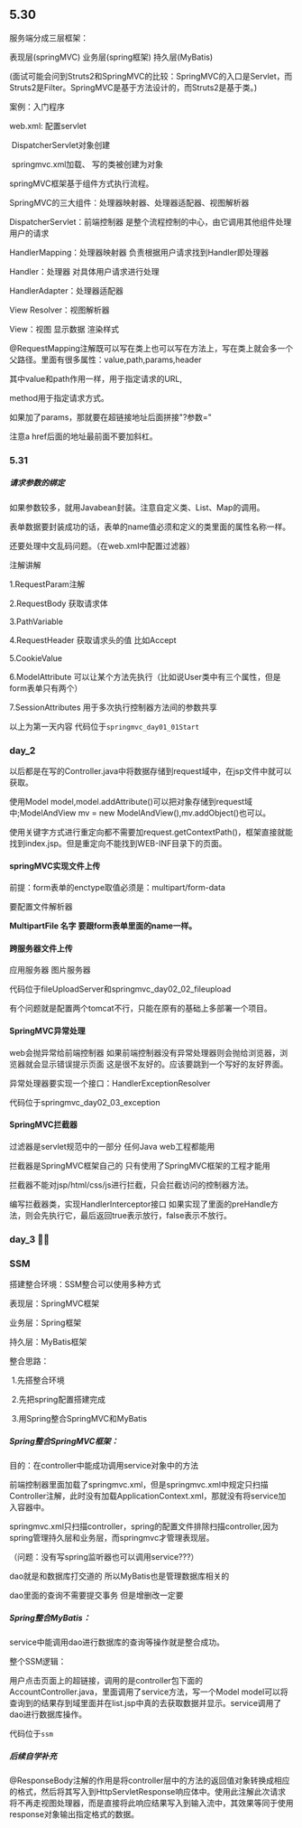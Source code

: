 ## 5.30

服务端分成三层框架：

表现层(springMVC)  业务层(spring框架)  持久层(MyBatis)

(面试可能会问到Struts2和SpringMVC的比较：SpringMVC的入口是Servlet，而Struts2是Filter。SpringMVC是基于方法设计的，而Struts2是基于类。)



案例：入门程序   

web.xml: 配置servlet  

​                 DispatcherServlet对象创建

​                 springmvc.xml加载、 写的类被创建为对象

 

springMVC框架基于组件方式执行流程。

SpringMVC的三大组件：处理器映射器、处理器适配器、视图解析器       

DispatcherServlet：前端控制器   是整个流程控制的中心，由它调用其他组件处理用户的请求

HandlerMapping：处理器映射器   负责根据用户请求找到Handler即处理器

Handler：处理器   对具体用户请求进行处理

HandlerAdapter：处理器适配器

View Resolver：视图解析器

View：视图   显示数据 渲染样式



@RequestMapping注解既可以写在类上也可以写在方法上，写在类上就会多一个父路径。里面有很多属性：value,path,params,header

其中value和path作用一样，用于指定请求的URL,

method用于指定请求方式。

如果加了params，那就要在超链接地址后面拼接"?参数="

注意a href后面的地址最前面不要加斜杠。



### 5.31

##### 请求参数的绑定

如果参数较多，就用Javabean封装。注意自定义类、List、Map的调用。

表单数据要封装成功的话，表单的name值必须和定义的类里面的属性名称一样。

还要处理中文乱码问题。（在web.xml中配置过滤器）



注解讲解

1.RequestParam注解

2.RequestBody  获取请求体

3.PathVariable

4.RequestHeader  获取请求头的值 比如Accept

5.CookieValue

6.ModelAttribute  可以让某个方法先执行（比如说User类中有三个属性，但是form表单只有两个）

7.SessionAttributes  用于多次执行控制器方法间的参数共享

以上为第一天内容  代码位于`springmvc_day01_01Start`



### day_2

以后都是在写的Controller.java中将数据存储到request域中，在jsp文件中就可以获取。

使用Model model,model.addAttribute()可以把对象存储到request域中;ModelAndView mv = new ModelAndView(),mv.addObject()也可以。

使用关键字方式进行重定向都不需要加request.getContextPath()，框架直接就能找到index.jsp。但是重定向不能找到WEB-INF目录下的页面。

#### springMVC实现文件上传

前提：form表单的enctype取值必须是：multipart/form-data

要配置文件解析器

**MultipartFile  名字 要跟form表单里面的name一样。**



#### 跨服务器文件上传

应用服务器   图片服务器

代码位于fileUploadServer和springmvc_day02_02_fileupload

有个问题就是配置两个tomcat不行，只能在原有的基础上多部署一个项目。

#### SpringMVC异常处理

web会抛异常给前端控制器  如果前端控制器没有异常处理器则会抛给浏览器，浏览器就会显示错误提示页面   这是很不友好的。应该要跳到一个写好的友好界面。

异常处理器要实现一个接口：HandlerExceptionResolver

代码位于springmvc_day02_03_exception

#### SpringMVC拦截器

过滤器是servlet规范中的一部分  任何Java web工程都能用

拦截器是SpringMVC框架自己的  只有使用了SpringMVC框架的工程才能用

拦截器不能对jsp/html/css/js进行拦截，只会拦截访问的控制器方法。

编写拦截器类，实现HandlerInterceptor接口   如果实现了里面的preHandle方法，则会先执行它，最后返回true表示放行，false表示不放行。



### day_3  :blonde_woman:

### SSM

搭建整合环境：SSM整合可以使用多种方式

表现层：SpringMVC框架

业务层：Spring框架

持久层：MyBatis框架

整合思路：

​        1.先搭整合环境

​        2.先把spring配置搭建完成

​        3.用Spring整合SpringMVC和MyBatis



##### Spring整合SpringMVC框架：

目的：在controller中能成功调用service对象中的方法

前端控制器里面加载了springmvc.xml，但是springmvc.xml中规定只扫描Controller注解，此时没有加载ApplicationContext.xml，那就没有将service加入容器中。

springmvc.xml只扫描controller，spring的配置文件排除扫描controller,因为spring管理持久层和业务层，而springmvc才管理表现层。

（问题：没有写spring监听器也可以调用service???）

dao就是和数据库打交道的  所以MyBatis也是管理数据库相关的 

dao里面的查询不需要提交事务  但是增删改一定要

##### Spring整合MyBatis：

service中能调用dao进行数据库的查询等操作就是整合成功。



整个SSM逻辑：

用户点击页面上的超链接，调用的是controller包下面的AccountController.java，里面调用了service方法，写一个Model model可以将查询到的结果存到域里面并在list.jsp中真的去获取数据并显示。service调用了dao进行数据库操作。

代码位于`ssm`



##### 后续自学补充

@ResponseBody注解的作用是将controller层中的方法的返回值对象转换成相应的格式，然后将其写入到HttpServletResponse响应体中。使用此注解此次请求将不再走视图处理器，而是直接将此响应结果写入到输入流中，其效果等同于使用response对象输出指定格式的数据。



